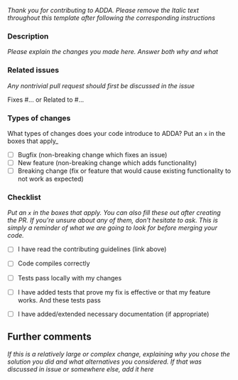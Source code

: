 _Thank you for contributing to ADDA. 
Please remove the Italic text throughout this template after following the corresponding instructions_

### Description

_Please explain the changes you made here. Answer both why and what_

### Related issues

_Any nontrivial pull request should first be discussed in the issue_ 

Fixes #...  or Related to #...

### Types of changes

What types of changes does your code introduce to ADDA? Put an `x` in the boxes that apply_

- [ ] Bugfix (non-breaking change which fixes an issue)
- [ ] New feature (non-breaking change which adds functionality)
- [ ] Breaking change (fix or feature that would cause existing functionality to not work as expected)

### Checklist

_Put an `x` in the boxes that apply. You can also fill these out after creating the PR. 
If you're unsure about any of them, don't hesitate to ask. 
This is simply a reminder of what we are going to look for before merging your code._

- [ ] I have read the contributing guidelines (link above)
- [ ] Code compiles correctly
- [ ] Tests pass locally with my changes
- [ ] I have added tests that prove my fix is effective or that my feature works. And these tests pass
- [ ] I have added/extended necessary documentation (if appropriate)


## Further comments

_If this is a relatively large or complex change, explaining why you chose the solution you did and what alternatives you considered. 
If that was discussed in issue or somewhere else, add it here_

